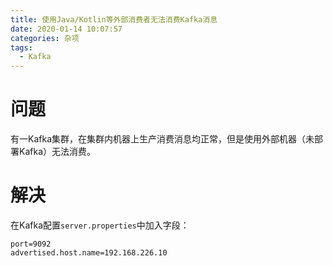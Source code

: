 ```yaml
---
title: 使用Java/Kotlin等外部消费者无法消费Kafka消息
date: 2020-01-14 10:07:57
categories: 杂项
tags:
  - Kafka
---
```


# 问题

有一Kafka集群，在集群内机器上生产消费消息均正常，但是使用外部机器（未部署Kafka）无法消费。

# 解决

在Kafka配置`server.properties`中加入字段：

```properties
port=9092
advertised.host.name=192.168.226.10
```

